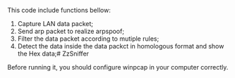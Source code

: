 
This code include functions bellow:
1. Capture LAN data packet;
2. Send arp packet to realize arpspoof;
3. Filter the data packet according to mutiple rules;
4. Detect the data inside the data packct in homologous format and show the Hex data;# ZzSniffer

Before running it, you should configure winpcap in your computer correctly.
